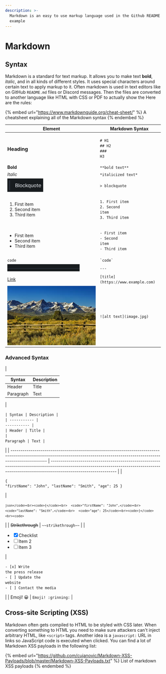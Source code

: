 ```yaml
---
description: >-
  Markdown is an easy to use markup language used in the Github README for
  example
---
```


# Markdown

## Syntax

Markdown is a standard for text markup. It allows you to make text **bold**, _italic_, and in all kinds of different styles. It uses special characters around certain text to apply markup to it. Often markdown is used in text editors like on GitHub `README.md` files or Discord messages. Then the files are converted to another language like HTML with CSS or PDF to actually show the Here are the rules:

{% embed url="https://www.markdownguide.org/cheat-sheet/" %}
A cheatsheet explaining all of the Markdown syntax
{% endembed %}

| Element                                                             | Markdown Syntax                                                                                    |
| ------------------------------------------------------------------- | -------------------------------------------------------------------------------------------------- |
| <h3>Heading</h3>                                                    | <p><code># H1</code><br><code>## H2</code><br><code>### H3</code></p>                              |
| **Bold**                                                            | `**bold text**`                                                                                    |
| _Italic_                                                            | `*italicized text*`                                                                                |
| ![](<../.gitbook/assets/image (8) (1).png>)                         | `> blockquote`                                                                                     |
| <ol><li>First item</li><li>Second item</li><li>Third item</li></ol> | <p><code>1. First item</code><br><code>2. Second item</code><br><code>3. Third item</code><br></p> |
| <ul><li>First item</li><li>Second item</li><li>Third item</li></ul> | <p><code>- First item</code><br><code>- Second item</code><br><code>- Third item</code><br></p>    |
| `code`                                                              | `` `code` ``                                                                                       |
| ![](<../.gitbook/assets/image (2) (1) (1).png>)                     | `---`                                                                                              |
| [Link](https://www.example.com)                                     | `[title](https://www.example.com)`                                                                 |
| ![](<../.gitbook/assets/image (11) (1).png>)                        | `![alt text](image.jpg)`                                                                           |

### Advanced Syntax

| <p></p><table><thead><tr><th>Syntax</th><th>Description</th></tr></thead><tbody><tr><td>Header</td><td>Title</td></tr><tr><td>Paragraph</td><td>Text</td></tr></tbody></table> | <p><code>| Syntax | Description |</code><br><code>| ----------- | ----------- |</code><br><code>| Header | Title |</code><br><code>| Paragraph | Text |</code></p>                            |
| ------------------------------------------------------------------------------------------------------------------------------------------------------------------------------ | --------------------------------------------------------------------------------------------------------------------------------------------------------------------------------------------- |
| <p></p><pre class="language-json"><code class="lang-json">{
  "firstName": "John",
  "lastName": "Smith",
  "age": 25
}
</code></pre>                                          | <p><code>```json</code><br><code>{</code><br>  <code>"firstName": "John",</code><br>  <code>"lastName": "Smith",</code><br>  <code>"age": 25</code><br><code>}</code><br><code>```</code></p> |
| ~~Strikethrough~~                                                                                                                                                              | `~~strikethrough~~`                                                                                                                                                                           |
| <p></p><ul class="contains-task-list"><li><input type="checkbox" checked>Checklist</li><li><input type="checkbox">Item 2</li><li><input type="checkbox">Item 3</li></ul>       | <p><code>- [x] Write the press release</code><br><code>- [ ] Update the website</code><br><code>- [ ] Contact the media</code></p>                                                            |
| Emoji! 😀                                                                                                                                                                      | `Emoji! :grinning:`                                                                                                                                                                           |

## Cross-site Scripting (XSS)

Markdown often gets compiled to HTML to be styled with CSS later. When converting something to HTML you need to make sure attackers can't inject arbitrary HTML, like `<script>` tags. Another idea is a `javascript:` URL in links so JavaScript code is executed when clicked. You can find a lot of Markdown XSS payloads in the following list:

{% embed url="https://github.com/cujanovic/Markdown-XSS-Payloads/blob/master/Markdown-XSS-Payloads.txt" %}
List of markdown XSS payloads&#x20;
{% endembed %}
